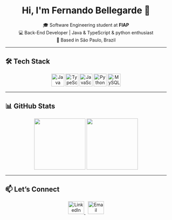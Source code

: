  <h1 align="center">Hi, I'm Fernando Bellegarde 👋</h1>

<p align="center">
  🎓 Software Engineering student at <strong>FIAP</strong><br>
  💻 Back-End Developer | Java & TypeScript & python enthusiast<br>
  📍 Based in São Paulo, Brazil<br>
</p>

---

## 🛠️ Tech Stack

<p align="center">
  <img src="https://cdn.jsdelivr.net/gh/devicons/devicon/icons/java/java-original.svg" height="40" alt="Java"/>
  <img src="https://cdn.jsdelivr.net/gh/devicons/devicon/icons/typescript/typescript-original.svg" height="40" alt="TypeScript"/>
  <img src="https://cdn.jsdelivr.net/gh/devicons/devicon/icons/javascript/javascript-original.svg" height="40" alt="JavaScript"/>
  <img src="https://cdn.jsdelivr.net/gh/devicons/devicon/icons/python/python-original.svg" height="40" alt="Python"/>
  <img src="https://cdn.jsdelivr.net/gh/devicons/devicon/icons/mysql/mysql-original.svg" height="40" alt="MySQL"/>
</p>

---

## 📊 GitHub Stats

<div align="center">
  <img height="160em" src="https://github-readme-stats.vercel.app/api?username=fernandoBellegarde&show_icons=true&theme=react" />
  <img height="160em" src="https://github-readme-stats.vercel.app/api/top-langs/?username=fernandoBellegarde&layout=compact&theme=react" />
</div>

---

## 📫 Let’s Connect

<p align="center">
  <a href="https://www.linkedin.com/in/fernandobellegarde" target="_blank" rel="external">
    <img src="https://cdn.jsdelivr.net/gh/devicons/devicon/icons/linkedin/linkedin-original.svg" alt="LinkedIn" height="40" width="50" />
  </a>
   &nbsp;
  <a href="mailto:bellegardefernando@exemplo.com" target="_blank" rel="external">
    <img src="https://cdn.simpleicons.org/gmail/EA4335" alt="Email" height="40" width="50" />
  </a>
</p>

